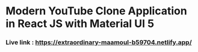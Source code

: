 # Modern YouTube Clone Application in React JS with Material UI 5


### Live link : https://extraordinary-maamoul-b59704.netlify.app/
